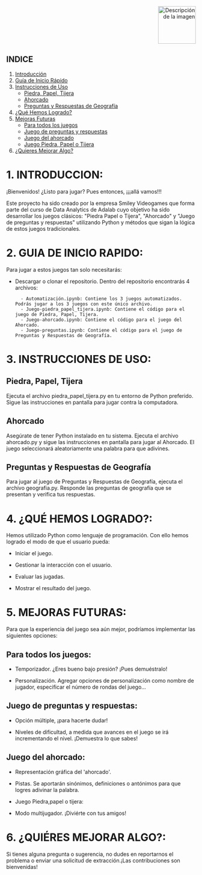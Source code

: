 <div align="right">
  <img src="https://github.com/BSReguera/proyecto-da-promo-G-modulo-1-team-2/blob/main/Logo%20smile%20vintage%20video-games%E2%80%94%20GAME%20ON%20%E2%80%94.png" alt="Descripción de la imagen" width="100">
</div>




## INDICE

1. [Introducción](#1-introducción)
2. [Guía de Inicio Rápido](#2-guía-de-inicio-rápido)
3. [Instrucciones de Uso](#3-instrucciones-de-uso)
    - [Piedra, Papel, Tijera](#piedra-papel-tijera)
    - [Ahorcado](#ahorcado)
    - [Preguntas y Respuestas de Geografía](#preguntas-y-respuestas-de-geografía)
4. [¿Qué Hemos Logrado?](#4-qué-hemos-logrado)
5. [Mejoras Futuras](#5-mejoras-futuras)
    - [Para todos los juegos](#para-todos-los-juegos)
    - [Juego de preguntas y respuestas](#juego-de-preguntas-y-respuestas)
    - [Juego del ahorcado](#juego-del-ahorcado)
    - [Juego Piedra, Papel o Tijera](#juego-piedra-papel-o-tijera)
6. [¿Quieres Mejorar Algo?](#6-quieres-mejorar-algo)

# 1. INTRODUCCION: 
¡Bienvenidos! ¿Listo para jugar? Pues entonces, ¡¡¡allá vamos!!! 

Este proyecto ha sido creado por la empresa Smiley Videogames que forma parte del curso de Data Analytics de Adalab cuyo objetivo ha sido desarrollar los juegos clásicos: "Piedra Papel o Tijera", "Ahorcado" y "Juego de preguntas y respuestas" utilizando Python y métodos que sigan la lógica de estos juegos tradicionales. 


# 2. GUIA DE INICIO RAPIDO:

Para jugar a estos juegos tan solo necesitarás: 

- Descargar o clonar el repositorio. 
Dentro del repositorio encontrarás 4 archivos: 

        - Automatización.ipynb: Contiene los 3 juegos automatizados. Podrás jugar a los 3 juegos con este único archivo.
        - Juego-piedra_papel_tijera.ipynb: Contiene el código para el juego de Piedra, Papel, Tijera.
        - Juego-ahorcado.ipynb: Contiene el código para el juego del Ahorcado.
        - Juego-preguntas.ipynb: Contiene el código para el juego de Preguntas y Respuestas de Geografía.


# 3. INSTRUCCIONES DE USO: 

## Piedra, Papel, Tijera

Ejecuta el archivo piedra_papel_tijera.py en tu entorno de Python preferido. Sigue las instrucciones en pantalla para jugar contra la computadora.

## Ahorcado

Asegúrate de tener Python instalado en tu sistema. Ejecuta el archivo ahorcado.py y sigue las instrucciones en pantalla para jugar al Ahorcado.
El juego seleccionará aleatoriamente una palabra para que adivines.

## Preguntas y Respuestas de Geografía

Para jugar al juego de Preguntas y Respuestas de Geografía, ejecuta el archivo geografia.py. Responde las preguntas de geografía que se presentan y verifica tus respuestas.


# 4. ¿QUÉ HEMOS LOGRADO?:

Hemos utilizado Python como lenguaje de programación. 
Con ello hemos logrado el modo de que el usuario pueda: 

- Iniciar el juego.

- Gestionar la interacción con el usuario.

- Evaluar las jugadas.

- Mostrar el resultado del juego.


# 5. MEJORAS FUTURAS: 

Para que la experiencia del juego sea aún mejor, podríamos implementar las siguientes opciones: 

## Para todos los juegos: 

- Temporizador. ¿Eres bueno bajo presión? ¡Pues demuéstralo!

- Personalización. Agregar opciones de personalización como nombre de jugador, especificar el número de rondas del juego...


## Juego de preguntas y respuestas: 

- Opción múltiple, ¡para hacerte dudar!

- Niveles de dificultad, a medida que avances en el juego se irá incrementando el nivel. ¡Demuestra lo que sabes!


## Juego del ahorcado:

- Representación gráfica del 'ahorcado'.

- Pistas. Se aportarán sinónimos, definiciones o antónimos para que logres adivinar la palabra.

- Juego Piedra,papel o tijera:

- Modo multijugador. ¡Diviérte con tus amigos!


# 6. ¿QUIÉRES MEJORAR ALGO?: 

Si tienes alguna pregunta o sugerencia, no dudes en reportarnos el problema o enviar una solicitud de extracción.¡Las contribuciones son bienvenidas!
